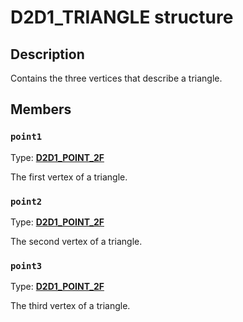 # D2D1_TRIANGLE structure

## Description

Contains the three vertices that describe a triangle.

## Members

### `point1`

Type: **[D2D1_POINT_2F](https://learn.microsoft.com/windows/win32/Direct2D/d2d1-point-2f)**

The first vertex of a triangle.

### `point2`

Type: **[D2D1_POINT_2F](https://learn.microsoft.com/windows/win32/Direct2D/d2d1-point-2f)**

The second vertex of a triangle.

### `point3`

Type: **[D2D1_POINT_2F](https://learn.microsoft.com/windows/win32/Direct2D/d2d1-point-2f)**

The third vertex of a triangle.